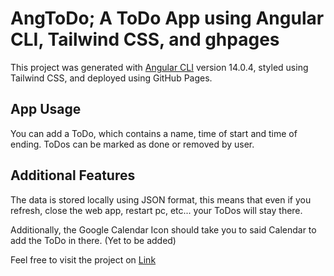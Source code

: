 # AngToDo; A ToDo App using Angular CLI, Tailwind CSS, and ghpages

This project was generated with [Angular CLI](https://github.com/angular/angular-cli) version 14.0.4, styled using Tailwind CSS, and deployed using GitHub Pages.

## App Usage

You can add a ToDo, which contains a name, time of start and time of ending. ToDos can be marked as done or removed by user.

## Additional Features

The data is stored locally using JSON format, this means that even if you refresh, close the web app, restart pc, etc... your ToDos will stay there.

Additionally, the Google Calendar Icon should take you to said Calendar to add the ToDo in there. (Yet to be added)

Feel free to visit the project on <a href="www.google.com">Link</a>
